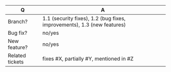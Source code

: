 | Q               | A
| --------------- | -----
| Branch?         | 1.1 (security fixes), 1.2 (bug fixes, improvements), 1.3 (new features)
| Bug fix?        | no/yes
| New feature?    | no/yes
| Related tickets | fixes #X, partially #Y, mentioned in #Z
